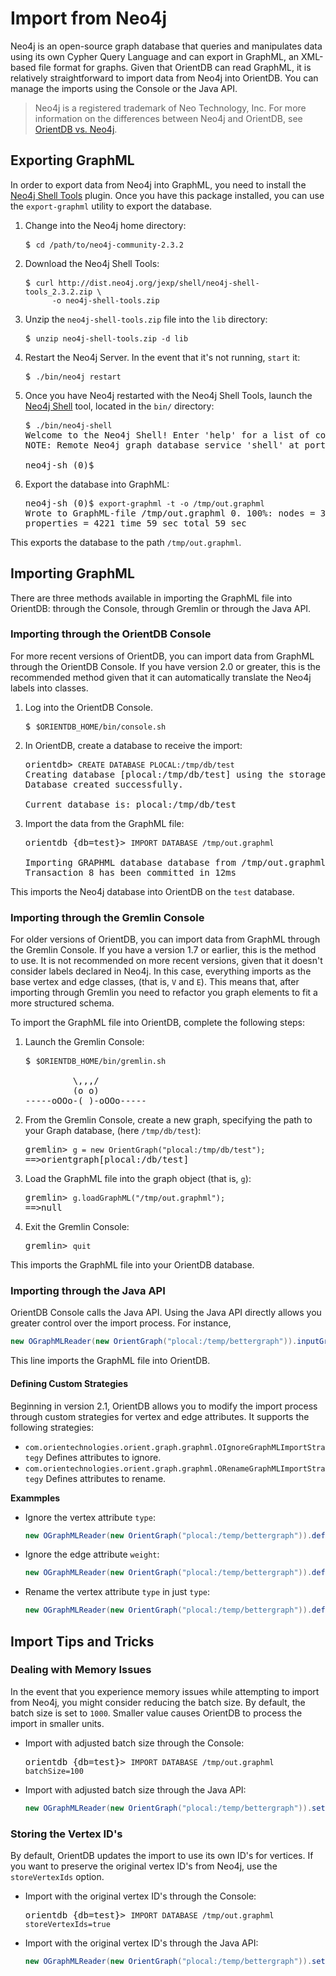 # Import from Neo4j

Neo4j is an open-source graph database that queries and manipulates data using its own Cypher Query Language and can export in GraphML, an XML-based file format for graphs.  Given that OrientDB can read GraphML, it is relatively straightforward to import data from Neo4j into OrientDB.  You can manage the imports using the Console or the Java API.

>Neo4j is a registered trademark of Neo Technology, Inc.  For more information on the differences between Neo4j and OrientDB, see [OrientDB vs. Neo4j](http://orientdb.com/orientdb-vs-neo4j/).



## Exporting GraphML

In order to export data from Neo4j into GraphML, you need to install the [Neo4j Shell Tools](https://github.com/jexp/neo4j-shell-tools) plugin.  Once you have this package installed, you can use the `export-graphml` utility to export the database.

1. Change into the Neo4j home directory:

   <pre>
   $ <code class="lang-sql userinput">cd /path/to/neo4j-community-2.3.2</code>
   </pre>
   
1. Download the Neo4j Shell Tools:

   <pre>
   $ <code class="lang-sh userinput">curl http://dist.neo4j.org/jexp/shell/neo4j-shell-tools_2.3.2.zip \
         -o neo4j-shell-tools.zip</code>
   </pre>
   
1. Unzip the `neo4j-shell-tools.zip` file into the `lib` directory:

   <pre>
   $ <code class="lang-sh userinput">unzip neo4j-shell-tools.zip -d lib</code>
   </pre>
   
1. Restart the Neo4j Server.  In the event that it's not running, `start` it:

   <pre>
   $ <code class="lang-sh userinput">./bin/neo4j restart</code>
   </pre>
   
1. Once you have Neo4j restarted with the Neo4j Shell Tools, launch the [Neo4j Shell](http://docs.neo4j.org/chunked/stable/shell.html) tool, located in the `bin/` directory:

   <pre>
   $ <code class="lang-sh userinput">./bin/neo4j-shell</code>
   Welcome to the Neo4j Shell! Enter 'help' for a list of commands
   NOTE: Remote Neo4j graph database service 'shell' at port 1337

   neo4j-sh (0)$
   </pre>

1. Export the database into GraphML:

   <pre>
   neo4j-sh (0)$ <code class="lang-sh userinput">export-graphml -t -o /tmp/out.graphml</code>
   Wrote to GraphML-file /tmp/out.graphml 0. 100%: nodes = 302 rels = 834
   properties = 4221 time 59 sec total 59 sec
   </pre>
   
This exports the database to the path `/tmp/out.graphml`.




## Importing GraphML

There are three methods available in importing the GraphML file into OrientDB: through the Console, through Gremlin or through the Java API.

### Importing through the OrientDB Console

For more recent versions of OrientDB, you can import data from GraphML through the OrientDB Console.  If you have version 2.0 or greater, this is the recommended method given that it can automatically translate the Neo4j labels into classes.

1. Log into the OrientDB Console.

   <pre>
   $ <code class="lang-sh userinput">$ORIENTDB_HOME/bin/console.sh</code>
   </pre>
   
1. In OrientDB, create a database to receive the import:

   <pre>
   orientdb> <code class="lang-sql userinput">CREATE DATABASE PLOCAL:/tmp/db/test</code>
   Creating database [plocal:/tmp/db/test] using the storage type [plocal]...
   Database created successfully.

   Current database is: plocal:/tmp/db/test
   </pre>

1. Import the data from the GraphML file:

   <pre>
   orientdb {db=test}> <code class="lang-sql userinput">IMPORT DATABASE /tmp/out.graphml</code>
   
   Importing GRAPHML database database from /tmp/out.graphml...
   Transaction 8 has been committed in 12ms
   </pre>

This imports the Neo4j database into OrientDB on the `test` database.



### Importing through the Gremlin Console

For older versions of OrientDB, you can import data from GraphML through the Gremlin Console.  If you have a version 1.7 or earlier, this is the method to use.  It is not recommended on more recent versions, given that it doesn't consider labels declared in Neo4j.  In this case, everything imports as the base vertex and edge classes, (that is, `V` and `E`).  This means that, after importing through Gremlin you need to refactor you graph elements to fit a more structured schema.

To import the GraphML file into OrientDB, complete the following steps:

1. Launch the Gremlin Console:

   <pre>
   $ <code class="lang-sh userinput">$ORIENTDB_HOME/bin/gremlin.sh</code>
   
            \,,,/
            (o o)
   -----oOOo-(_)-oOOo-----
   </pre>

1. From the Gremlin Console, create a new graph, specifying the path to your Graph database, (here `/tmp/db/test`):

   <pre>
   gremlin> <code class="lang-js userinput">g = new OrientGraph("plocal:/tmp/db/test");</code>
   ==>orientgraph[plocal:/db/test]
   </pre>
   
1. Load the GraphML file into the graph object (that is, `g`):

   <pre>
   gremlin> <code class="lang-js userinput">g.loadGraphML("/tmp/out.graphml");</code>
   ==>null
   </pre>
   
1. Exit the Gremlin Console:

   <pre>
   gremlin> <code class="lang-js userinput">quit</code>
   </pre>

This imports the GraphML file into your OrientDB database.



### Importing through the Java API

OrientDB Console calls the Java API.  Using the Java API directly allows you greater control over the import process.  For instance,

```java
new OGraphMLReader(new OrientGraph("plocal:/temp/bettergraph")).inputGraph("/temp/neo4j.graphml");
```

This line imports the GraphML file into OrientDB.


#### Defining Custom Strategies

Beginning in version 2.1, OrientDB allows you to modify the import process through custom strategies for vertex and edge attributes.  It supports the following strategies:

- `com.orientechnologies.orient.graph.graphml.OIgnoreGraphMLImportStrategy` 
Defines attributes to ignore.
- `com.orientechnologies.orient.graph.graphml.ORenameGraphMLImportStrategy` Defines attributes to rename.

**Exammples**

- Ignore the vertex attribute `type`:

  ```java
  new OGraphMLReader(new OrientGraph("plocal:/temp/bettergraph")).defineVertexAttributeStrategy("__type__", new OIgnoreGraphMLImportStrategy()).inputGraph("/temp/neo4j.graphml");
  ```

- Ignore the edge attribute `weight`:

  ```java
  new OGraphMLReader(new OrientGraph("plocal:/temp/bettergraph")).defineEdgeAttributeStrategy("weight", new OIgnoreGraphMLImportStrategy()).inputGraph("/temp/neo4j.graphml");
  ```
  
- Rename the vertex attribute `type` in just `type`:

  ```java
  new OGraphMLReader(new OrientGraph("plocal:/temp/bettergraph")).defineVertexAttributeStrategy("__type__", new ORenameGraphMLImportStrategy("type")).inputGraph("/temp/neo4j.graphml");
  ```



## Import Tips and Tricks

### Dealing with Memory Issues

In the event that you experience memory issues while attempting to import from Neo4j, you might consider reducing the batch size.  By default, the batch size is set to `1000`.  Smaller value causes OrientDB to process the import in smaller units.

- Import with adjusted batch size through the Console:

  <pre>
  orientdb {db=test}> <code class="lang-sql userinput">IMPORT DATABASE /tmp/out.graphml batchSize=100</code>
  </pre>

- Import with adjusted batch size through the Java API:

  ```java
  new OGraphMLReader(new OrientGraph("plocal:/temp/bettergraph")).setBatchSize(100).inputGraph("/temp/neo4j.graphml");
  ```

### Storing the Vertex ID's

By default, OrientDB updates the import to use its own ID's for vertices.  If you want to preserve the original vertex ID's from Neo4j, use the `storeVertexIds` option.

- Import with the original vertex ID's through the Console:

  <pre>
  orientdb {db=test}> <code class="lang-sql userinput">IMPORT DATABASE /tmp/out.graphml storeVertexIds=true</code>
  </pre>
  
- Import with the original vertex ID's through the Java API:

  ```java
  new OGraphMLReader(new OrientGraph("plocal:/temp/bettergraph")).setStoreVertexIds(true).inputGraph("/temp/neo4j.graphml");
  ```

